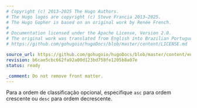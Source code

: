 ```yaml
---
# Copyright (c) 2013–2025 The Hugo Authors.
# The Hugo logos are copyright (c) Steve Francia 2013–2025.
# The Hugo Gopher is based on an original work by Renée French.
#
# Documentation licensed under the Apache License, Version 2.0.
# The original work was translated from English into Brazilian Portuguese.
# https://github.com/gohugoio/hugoDocs/blob/master/content/LICENSE.md

source_url: https://github.com/gohugoio/hugoDocs/blob/master/content/en/_common/methods/pages/group-sort-order.md
revision: b6cae5cbc662fa92a00d123bd758fe1205b8a07e
status: ready

_comment: Do not remove front matter.
---
```


Para a ordem de classificação opcional, especifique `asc` para ordem crescente
ou `desc` para ordem decrescente.
